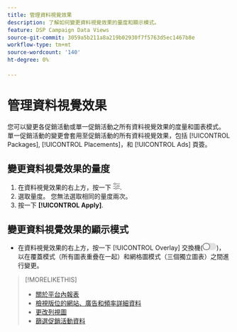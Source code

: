 ```yaml
---
title: 管理資料視覺效果
description: 了解如何變更資料視覺效果的量度和顯示模式。
feature: DSP Campaign Data Views
source-git-commit: 3059a5b211a8a219b02930f7f5763d5ec1467b8e
workflow-type: tm+mt
source-wordcount: '140'
ht-degree: 0%

---
```


# 管理資料視覺效果

您可以變更各促銷活動或單一促銷活動之所有資料視覺效果的度量和圖表模式。 單一促銷活動的變更會套用至促銷活動的所有資料視覺效果，包括 [!UICONTROL Packages], [!UICONTROL Placements]，和 [!UICONTROL Ads] 頁簽。

## 變更資料視覺效果的量度

1. 在資料視覺效果的右上方，按一下 ![設定](/help/dsp/assets/settings-chart.png).
1. 選取量度。
您無法選取相同的量度兩次。
1. 按一下 **[!UICONTROL Apply]**.

## 變更資料視覺效果的顯示模式

* 在資料視覺效果的右上方，按一下 [!UICONTROL Overlay] 交換機(![覆蓋開關](/help/dsp/assets/overlay.png))，以在覆蓋模式（所有圖表重疊在一起）和網格圖模式（三個獨立圖表）之間進行變更。

>[!MORELIKETHIS]
>
>* [關於平台內報表](campaign-reports-about.md)
>* [檢視版位的網站、廣告和頻率詳細資料](placement-details-view.md)
>* [更改列視圖](column-view-change.md)
>* [篩選促銷活動資料](campaign-data-filter.md)

